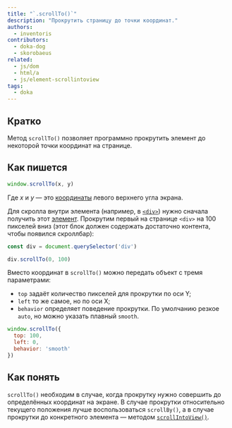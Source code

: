 ```yaml
---
title: "`.scrollTo()`"
description: "Прокрутить страницу до точки координат."
authors:
  - inventoris
contributors:
  - doka-dog
  - skorobaeus
related:
  - js/dom
  - html/a
  - js/element-scrollintoview
tags:
  - doka
---
```


## Кратко

Метод `scrollTo()` позволяет программно прокрутить элемент до некоторой точки координат на странице.

## Как пишется

```js
window.scrollTo(x, y)
```

Где _x_ и _y_ — это [координаты](/js/coordinates/) левого верхнего угла экрана.

Для скролла внутри элемента (например, в [`<div>`](/html/div/)) нужно сначала получить этот [элемент](/js/element/). Прокрутим первый на странице `<div>` на 100 пикселей вниз (этот блок должен содержать достаточно контента, чтобы появился скроллбар):

```js
const div = document.querySelector('div')

div.scrollTo(0, 100)
```

Вместо координат в `scrollTo()` можно передать объект с тремя параметрами:

- `top` задаёт количество пикселей для прокрутки по оси Y;
- `left` то же самое, но по оси X;
- `behavior` определяет поведение прокрутки. По умолчанию резкое `auto`, но можно указать плавный `smooth`.

```js
window.scrollTo({
  top: 100,
  left: 0,
  behavior: 'smooth'
})
```

## Как понять

`scrollTo()` необходим в случае, когда прокрутку нужно совершить до определённых координат на экране. В случае прокрутки относительно текущего положения лучше воспользоваться `scrollBy()`, а в случае прокрутки до конкретного элемента — методом [`scrollIntoView()`](/js/element-scroll-scrollintoview/).

